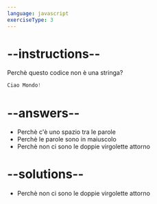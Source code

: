 ```yaml
---
language: javascript
exerciseType: 3
---
```


# --instructions--

Perchè questo codice non è una stringa?
```javascript
Ciao Mondo!
```

# --answers--

- Perchè c'è uno spazio tra le parole
- Perchè le parole sono in maiuscolo
- Perchè non ci sono le doppie virgolette attorno

# --solutions--

- Perchè non ci sono le doppie virgolette attorno
